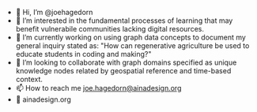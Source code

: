 - 👋 Hi, I’m @joehagedorn
- 👀 I’m interested in the fundamental processes of learning that may benefit vulnerabile communities lacking digital resources.
- 🌱 I’m currently working on using graph data concepts to document my general inquiry stated as: "How can regenerative agriculture be used to educate students in coding and making?"
- 💞️ I’m looking to collaborate with graph domains specified as unique knowledge nodes related by geospatial reference and time-based context.
- 📫 How to reach me joe.hagedorn@ainadesign.org
- 👀 ainadesign.org

<!---
joehagedorn/joehagedorn is a ✨ special ✨ repository because its `README.md` (this file) appears on your GitHub profile.
You can click the Preview link to take a look at your changes.
--->
